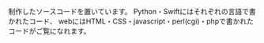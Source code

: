 制作したソースコードを置いています。
Python・Swiftにはそれぞれの言語で書かれたコード、
webにはHTML・CSS・javascript・perl(cgi)・phpで書かれたコードがご覧になれます。